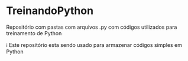 # TreinandoPython
Repositório com pastas com arquivos .py com códigos utilizados para treinamento de Python


:information_source:
Este repositório esta sendo usado para armazenar códigos simples em Python

